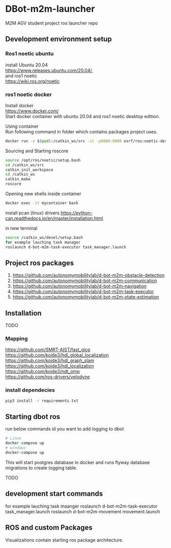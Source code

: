 # DBot-m2m-launcher

M2M AGV student project ros launcher repo

## Development environment setup

### Ros1 noetic ubuntu

install Ubuntu 20.04\
<https://www.releases.ubuntu.com/20.04/>¸\
and ros1 noetic\
<https://wiki.ros.org/noetic>

### ros1 noetic docker

Install docker  
<https://www.docker.com/>\
Start docker container with ubuntu 20.04 and ros1 noetic desktop edition.  

Using container\
Run following command in folder which contains packages project uses.  
```bash
docker run -v $(pwd):/catkin_ws/src -it -p8080:8080 osrf/ros:noetic-desktop-full  
```
Sourcing and Starting roscore  

```bash
source /opt/ros/noetic/setup.bash  
cd /catkin_ws/src  
catkin_init_workspace  
cd /catkin_ws  
catkin_make  
roscore  
```

Opening new shells inside container

```bash
docker exec -it mycontainer bash  
```

install pcan (linux) drivers
<https://python-can.readthedocs.io/en/master/installation.html>

in new terminal

```bash
source /catkin_ws/devel/setup.bash
for example lauching task manager
roslaunch d-bot-m2m-task-executor task_manager.launch
```

## Project ros packages

1. <https://github.com/autonomymobilitylab/d-bot-m2m-obstacle-detection>
2. <https://github.com/autonomymobilitylab/d-bot-m2m-communication>
3. <https://github.com/autonomymobilitylab/d-bot-m2m-navigation>
4. <https://github.com/autonomymobilitylab/d-bot-m2m-task-executor>
5. <https://github.com/autonomymobilitylab/d-bot-m2m-state-estimation>

## Installation
TODO

### Mapping
<https://github.com/SMRT-AIST/fast_gicp>  
<https://github.com/koide3/hdl_global_localization>  
<https://github.com/koide3/hdl_graph_slam>  
<https://github.com/koide3/hdl_localization>  
<https://github.com/koide3/ndt_omp>  
<https://github.com/ros-drivers/velodyne>  

### install dependecies
```bash
pip3 install -r requirements.txt
```

## Starting dbot ros
run below commands id you want to add logging to dbot
```bash
# Linux
docker compose up
# windows
docker-compose up
```
This will start postgres database in docker and runs flyway database migrations to create logging table.



TODO

## development start commands
for example lauching task maanger
roslaunch d-bot-m2m-task-executor task_manager.launch
roslaunch d-bot-m2m-movement movement.launch

## ROS and custom Packages
Visualizations contain starting ros package architecture.
